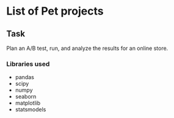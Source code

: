 # List of Pet projects

## Task
Plan an A/B test, run, and analyze the results for an online store.

### Libraries used

- pandas
- scipy
- numpy
- seaborn
- matplotlib
- statsmodels
